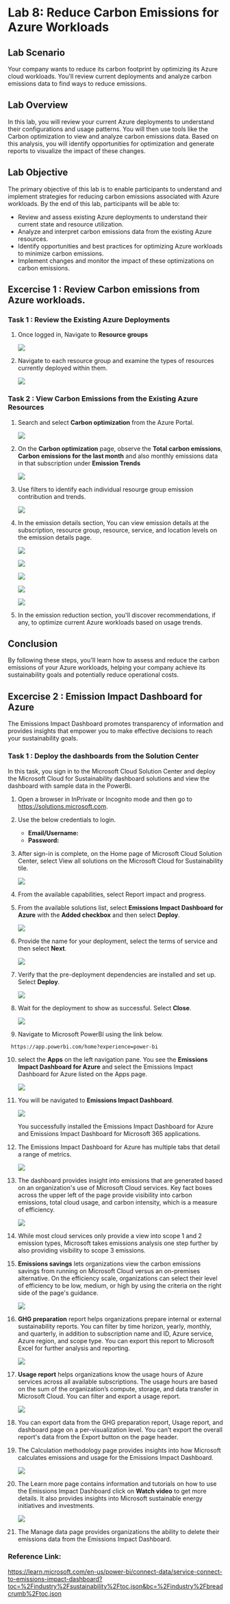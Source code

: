 # Lab 8: Reduce Carbon Emissions for Azure Workloads

## Lab Scenario
Your company wants to reduce its carbon footprint by optimizing its Azure cloud workloads. You'll review current deployments and analyze carbon emissions data to find ways to reduce emissions.

## Lab Overview
In this lab, you will review your current Azure deployments to understand their configurations and usage patterns. You will then use tools like the Carbon optimization to view and analyze carbon emissions data. Based on this analysis, you will identify opportunities for optimization and generate reports to visualize the impact of these changes.

## Lab Objective
The primary objective of this lab is to enable participants to understand and implement strategies for reducing carbon emissions associated with Azure workloads. By the end of this lab, participants will be able to:

   - Review and assess existing Azure deployments to understand their current state and resource utilization.
   - Analyze and interpret carbon emissions data from the existing Azure resources.
   - Identify opportunities and best practices for optimizing Azure workloads to minimize carbon emissions.
   - Implement changes and monitor the impact of these optimizations on carbon emissions.

## Excercise 1 : Review Carbon emissions from Azure workloads.

### Task 1 : Review the Existing Azure Deployments

1. Once logged in, Navigate to **Resource groups**

   ![](../media/5.1.png)

2. Navigate to each resource group and examine the types of resources currently deployed within them.

   ![](../media/5.3.png)

### Task 2 : View Carbon Emissions from the Existing Azure Resources

1. Search and select **Carbon optimization** from the Azure Portal.

   ![](../media/5.4.png)

2. On the **Carbon optimization** page, observe the **Total carbon emissions**, **Carbon emissions for the last month** and also monthly emissions data in that subscription under **Emission Trends**

   ![](../media/5.5.png)

3. Use filters to identify each individual resourge group emission contribution and trends.

   ![](../media/5.6.png)

1. In the emission details section, You can view emission details at the subscription, resource group, resource, service, and location levels on the emission details page.

   ![](../media/5.7.png)

   ![](../media/5.8.png)

   ![](../media/5.9.png)

   ![](../media/5.10.png)

   ![](../media/5.11.png)

1. In the emission reduction section, you'll discover recommendations, if any, to optimize current Azure workloads based on usage trends.

## Conclusion
By following these steps, you'll learn how to assess and reduce the carbon emissions of your Azure workloads, helping your company achieve its sustainability goals and potentially reduce operational costs.

## Excercise 2 : Emission Impact Dashboard for Azure 

The Emissions Impact Dashboard promotes transparency of information and provides insights that empower you to make effective decisions to reach your sustainability goals.

### Task 1 : Deploy the dashboards from the Solution Center

In this task, you sign in to the Microsoft Cloud Solution Center and deploy the Microsoft Cloud for Sustainability dashboard solutions and view the dashboard with sample data in the PowerBi.

1. Open a browser in InPrivate or Incognito mode and then go to https://solutions.microsoft.com.

2. Use the below credentials to login.

   - **Email/Username:** <inject key="AzureAdUserEmail"></inject>
   - **Password:** <inject key="AzureAdUserPassword"></inject>

3. After sign-in is complete, on the Home page of Microsoft Cloud Solution Center, select View all solutions on the Microsoft Cloud for Sustainability tile.

   ![](../media/report21.png)

4. From the available capabilities, select Report impact and progress.

5. From the available solutions list, select **Emissions Impact Dashboard for Azure** with the **Added checkbox** and then select **Deploy**.   

   ![](../media/report22.png)

6. Provide the name for your deployment, select the terms of service and then select **Next**.

   ![](../media/report23.png)

7. Verify that the pre-deployment dependencies are installed and set up. Select **Deploy**.

     ![](../media/report24.png)

8. Wait for the deployment to show as successful. Select **Close**.

   ![](../media/report25.png)

9. Navigate to Microsoft PowerBI using the link below.

```
 https://app.powerbi.com/home?experience=power-bi
```
10. select the **Apps** on the left navigation pane. You see the **Emissions Impact Dashboard for Azure** and select the Emissions Impact Dashboard for Azure listed on the Apps page.

    ![](../media/report27.png)

10. You will be navigated to **Emissions Impact Dashboard**.

      ![](../media/report26.png)

    You successfully installed the Emissions Impact Dashboard for Azure and Emissions Impact Dashboard for Microsoft 365 applications.

11. The Emissions Impact Dashboard for Azure has multiple tabs that detail a range of metrics.

    ![](../media/report31.png)
    
13. The dashboard provides insight into emissions that are generated based on an organization's use of Microsoft Cloud services. Key fact boxes across the upper left of the page provide visibility into carbon emissions, total cloud usage, and carbon intensity, which is a measure of efficiency.

     ![](../media/report32.png)
    
14. While most cloud services only provide a view into scope 1 and 2 emission types, Microsoft takes emissions analysis one step further by also providing visibility to scope 3 emissions.

15. **Emissions savings** lets organizations view the carbon emissions savings from running on Microsoft Cloud versus an on-premises alternative. On the efficiency scale, organizations can select their level of efficiency to be low, medium, or high by using the criteria on the right side of the page's guidance.

      ![](../media/report35.png)
      
16. **GHG preparation** report helps organizations prepare internal or external sustainability reports. You can filter by time horizon, yearly, monthly, and quarterly, in addition to subscription name and ID, Azure service, Azure region, and scope type. You can export this report to Microsoft Excel for further analysis and reporting. 

     ![](../media/report33.png)

17. **Usage report** helps organizations know the usage hours of Azure services across all available subscriptions. The usage hours are based on the sum of the organization’s compute, storage, and data transfer in Microsoft Cloud. You can filter and export a usage report.

    ![](../media/report34.png)
    
19. You can export data from the GHG preparation report, Usage report, and dashboard page on a per-visualization level. You can't export the overall report's data from the Export button on the page header.

20. The Calculation methodology page provides insights into how Microsoft calculates emissions and usage for the Emissions Impact Dashboard.

      ![](../media/report36.png)    

21. The Learn more page contains information and tutorials on how to use the Emissions Impact Dashboard click on **Watch video** to get more details. It also provides insights into Microsoft sustainable energy initiatives and investments.

    ![](../media/report37.png) 

22. The Manage data page provides organizations the ability to delete their emissions data from the Emissions Impact Dashboard.

### Reference Link:
https://learn.microsoft.com/en-us/power-bi/connect-data/service-connect-to-emissions-impact-dashboard?toc=%2Findustry%2Fsustainability%2Ftoc.json&bc=%2Findustry%2Fbreadcrumb%2Ftoc.json
